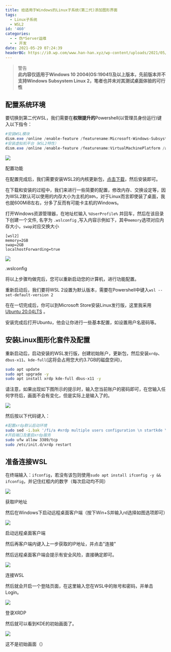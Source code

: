 ```yaml
---
title: 给适用于Windows的Linux子系统(第二代)添加图形界面
tags:
  - Linux子系统
  - WSL2
id: '460'
categories:
  - - 伪*Server运维
  - - 开发
date: 2021-05-29 07:24:39
headerBG: https://i0.wp.com/www.han-han.xyz/wp-content/uploads/2021/05/image-12.png?fit=1442%2C946&ssl=1
---
```


> 警告  
> **此内容仅适用于Windows 10 2004(OS:19041)及以上版本，先前版本并不支持Windows Subsystem Linux 2，笔者也并未对其测试桌面体验的可行性**

## 配置系统环境

要切换到第二代WSL，我们需要在**权限提升的**Powershell(以管理员身份运行)键入以下指令：

```powershell
#安装WSL模块
dism.exe /online /enable-feature /featurename:Microsoft-Windows-Subsystem-Linux /all /norestart
#安装虚拟机平台（WSL2特性）
dism.exe /online /enable-feature /featurename:VirtualMachinePlatform /all /norestart
```

![](/wp-content/uploads/2021/05/image-3.png)

配置功能

在配置完成后，我们需要安装WSL2的内核更新包，[点击下载](https://wslstorestorage.blob.core.windows.net/wslblob/wsl_update_x64.msi)，然后安装即可。

在下载和安装的过程中，我们来进行一些简要的配置，修改内存、交换设定等，因为WSL2默认可以使用的内存大小为主机的`80%`，对于Linux而言即使装了桌面，我也就600MiB左右，分多了反而有可能卡主机的Windows。

打开Windows资源管理器，在地址栏输入 `%UserProfile%` 并回车，然后在该目录下创建一个文件, 名字为 `.wslconfig` ,写入内容示例如下，其中`memory`选项对应内存大小，`swap`对应交换大小

```
[wsl2]
memory=2GB
swap=2GB
localhostForwarding=true
```

[![](/wp-content/uploads/2021/05/image-4.png)](https://www.yuameshi.top/wp-content/uploads/2021/05/image-4.png)

.wslconfig

将以上步骤均做完后，您可以重新启动您的计算机，进行功能配置。

重新启动后，我们要将WSL 2设置为默认版本，需要在Powershell中键入`wsl --set-default-version 2`

在在一切完成后，你可以到Microsoft Store安装Linux发行版，这里我采用[Ubuntu 20.04LTS](https://www.microsoft.com/store/productId/9N6SVWS3RX71) 。

安装完成后打开Ubuntu，他会让你进行一些基本配置，如设置用户名密码等。

## 安装Linux图形化套件及配置

重新启动后，启动安装的WSL发行版，创建初始账户，更新包，然后安装`xrdp`、`dbus-x11`、`kde-full`(这将会占用您大约3.7GB的磁盘空间)，

```bash
sudo apt update
sudo apt upgrade -y
sudo apt install xrdp kde-full dbus-x11 -y
```

请注意，如果出现如下图所示的提示时，输入您当前账户的密码即可，在您输入任何字符后，画面不会有变化，但是实际上是输入了的。

![](/wp-content/uploads/2021/05/image-5.png)

然后按以下代码键入：

```bash
#配置xrdp默认启动环境
sudo sed -i.bak '/fi/a #xrdp multiple users configuration \n startkde \n' /etc/xrdp/startwm.sh
#开启端口及重启xrdp服务
sudo ufw allow 3389/tcp
sudo /etc/init.d/xrdp restart
```

## 准备连接WSL

在终端输入：`ifconfig`，若没有该包则使用`sudo apt install ifconfig -y && ifconfig`，并记住红框内的数字（每次启动均不同）

![](/wp-content/uploads/2021/05/image-6.png)

获取IP地址

然后在Windows下启动远程桌面客户端（按下Win+S并输入rd选择如图选项即可）

![](/wp-content/uploads/2021/05/image-8.png)

启动远程桌面客户端

然后再客户端内键入上一步获取的IP地址，并点击"连接"

然后远程桌面客户端会提示有安全风险，直接确定即可。

![](/wp-content/uploads/2021/05/image-9.png)

连接WSL

然后就会开启一个登陆页面，在这里输入您在WSL中的账号和密码，并单击Login。

[![](/wp-content/uploads/2021/05/image-10.png)](https://www.yuameshi.top/wp-content/uploads/2021/05/image-10.png)

登录XRDP

然后就可以看到KDE的初始画面了。

[![](/wp-content/uploads/2021/05/image-12.png)](https://www.yuameshi.top/wp-content/uploads/2021/05/image-12.png)

这不是初始画面（）